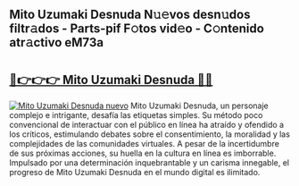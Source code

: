 ## Mito Uzumaki Desnuda N𝚞𝚎vos desn𝚞dos filtr𝚊dos - Parts-pif F𝚘tos vid𝚎o - C𝚘ntenido atr𝚊ctivo eM73a

# <h2><a href="http://mb4wvg.tromn.icu/?c=Mito+Uzumaki+Desnuda">🔗👉👉👉 Mito Uzumaki Desnuda 🔗🔗</a></h2>

[![Mito Uzumaki Desnuda nuevo](https://i.imgur.com/pEAQMta.gif)](http://mb4wvg.tromn.icu/?c=Mito+Uzumaki+Desnuda)
Mito Uzumaki Desnuda, un personaje complejo e intrigante, desafía las etiquetas simples. Su método poco convencional de interactuar con el público en línea ha atraído y ofendido a los críticos, estimulando debates sobre el consentimiento, la moralidad y las complejidades de las comunidades virtuales. A pesar de la incertidumbre de sus próximas acciones, su huella en la cultura en línea es imborrable. Impulsado por una determinación inquebrantable y un carisma innegable, el progreso de Mito Uzumaki Desnuda en el mundo digital es ilimitado.
